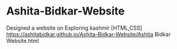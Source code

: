 # Ashita-Bidkar-Website
Designed a website on Exploring kashmir [HTML,CSS]
https://ashitabidkar.github.io/Ashita-Bidkar-Website/Ashita Bidkar Website.html
